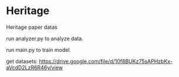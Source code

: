 # Heritage
Heritage paper datas

run analyzer.py to analyze data.

run main.py to train model.

get datasets: https://drive.google.com/file/d/10f8BUKz75sAPHzbKx-aVcdD2LzR6R46y/view
